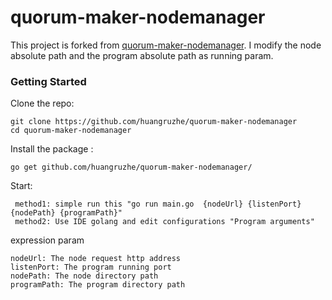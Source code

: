 # quorum-maker-nodemanager

This project is forked from [quorum-maker-nodemanager](https://github.com/synechron-finlabs/quorum-maker-nodemanager "quorum-maker-nodemanager"). I modify the node absolute path and the program absolute path as running param.

### Getting Started

Clone the repo:
<pre><code>git clone https://github.com/huangruzhe/quorum-maker-nodemanager
cd quorum-maker-nodemanager</code></pre>

Install the package :
<pre><code>go get github.com/huangruzhe/quorum-maker-nodemanager/</code></pre>


Start:
<pre><code> method1: simple run this "go run main.go  {nodeUrl} {listenPort} {nodePath} {programPath}"
 method2: Use IDE golang and edit configurations "Program arguments"</code></pre>

 expression param
 <pre><code>nodeUrl: The node request http address
listenPort: The program running port
nodePath: The node directory path
programPath: The program directory path</code></pre>
